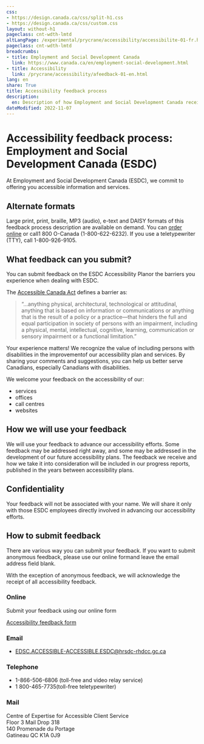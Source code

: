 ```yaml
---
css:
- https://design.canada.ca/css/split-h1.css
- https://design.canada.ca/css/custom.css
layout: without-h1
pageclass: cnt-wdth-lmtd
altLangPage: /experimental/prycrane/accessibility/accessibilite-01-fr.html
pageclass: cnt-wdth-lmtd
breadcrumbs:
- title: Employment and Social Development Canada
  link: https://www.canada.ca/en/employment-social-development.html
- title: Accessibility
  link: /prycrane/accessibility/afeedback-01-en.html  
lang: en
share: True
title: Accessibility feedback process
description: 
  en: Description of how Employment and Social Development Canada receives and responds to your feedback on accessibility issues. 
dateModified: 2022-11-07
---
```

<h1 property="name" id="wb-cont" dir="ltr"><span class="stacked"><span>Accessibility feedback process</span>: <span>Employment and Social Development Canada (ESDC)</span></span></h1>
<p>At Employment and Social Development Canada (ESDC), we commit to offering you accessible information and services.</p>			
			
<h2>Alternate formats</h2>
	
<p>Large print, print, braille, MP3 (audio), e-text and DAISY formats of this feedback process description are available on demand. You can <a href="https://www.canada.ca/en/employment-social-development/corporate/reports/order-publication.html">order online</a> or call1 800 O-Canada (1-800-622-6232). If you use a teletypewriter (TTY), call 1-800-926-9105.</p>

<h2>What feedback can you submit?</h2>
<p>You can submit feedback on the ESDC Accessibility Planor the barriers you experience when dealing with ESDC.</p>
<p>The <a href="https://www.laws-lois.justice.gc.ca/eng/acts/A-0.6/">Accessible Canada Act</a> defines a barrier as:</p>

<blockquote>
  <p>“...anything physical, architectural, technological or attitudinal, anything that is based on information or communications or anything that is the result of a policy or a practice—that hinders the full and equal participation in society of persons with an impairment, including a physical, mental, intellectual, cognitive, learning, communication or sensory impairment or a functional limitation.”</p>
</blockquote>

<p>Your experience matters! We recognize the value of including persons with disabilities in the improvementof our accessibility plan and services. By sharing your comments and suggestions, you can help us better serve Canadians, especially Canadians with disabilities.</p>

<p>We welcome your feedback on the accessibility of our:</p>
<ul>
	<li>services</li>
	<li>offices</li>
	<li>call centres</li>
	<li>websites</li>
	</ul>
	
<h2>How we will use your feedback</h2>
We will use your feedback to advance our accessibility efforts. Some feedback may be addressed right away, and some may be addressed in the development of our future accessibility plans. The feedback we receive and how we take it into consideration will be included in our progress reports, published in the years between accessibility plans.

<h2>Confidentiality</h2>
<p>Your feedback will not be associated with your name. We will share it only with those ESDC employees directly involved in advancing our accessibility efforts.</p>
	
<h2>How to submit feedback</h2>
<p>There are various way you can submit your feedback. If you want to submit anonymous feedback, please use our online formand leave the email address field blank.</p>
<p>With the exception of anonymous feedback, we will acknowledge the receipt of all accessibility feedback.</p>
<h3>Online</h3>
<p>Submit your feedback using our online form</p>
<p><a href="afeedback-03-en.html" type="button" class="btn btn-primary">Accessibility feedback form</a></p>
<h3>Email</h3>
<ul>
	<li><a href="mailto:EDSC.ACCESSIBLE-ACCESSIBLE.ESDC@hrsdc-rhdcc.gc.ca">EDSC.ACCESSIBLE-ACCESSIBLE.ESDC@hrsdc-rhdcc.gc.ca</a></li>
</ul>

<h3>Telephone</h3>
<ul>
	<li>1-866-506-6806 (toll-free and video relay service)</li>
	<li>1 800-465-7735(toll-free teletypewriter)</li>
</ul>
<h3>Mail</h3>
<p>Centre of Expertise for Accessible Client Service<br>
   Floor 3 Mail Drop 318<br>
   140 Promenade du Portage<br>
   Gatineau QC K1A 0J9</p>
